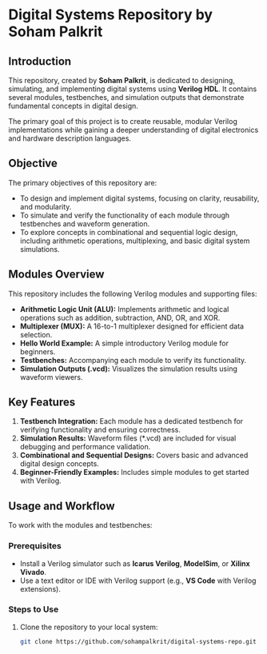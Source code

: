 # Digital Systems Repository by Soham Palkrit

## Introduction

This repository, created by **Soham Palkrit**, is dedicated to designing, simulating, and implementing digital systems using **Verilog HDL**. It contains several modules, testbenches, and simulation outputs that demonstrate fundamental concepts in digital design.

The primary goal of this project is to create reusable, modular Verilog implementations while gaining a deeper understanding of digital electronics and hardware description languages.

## Objective

The primary objectives of this repository are:
- To design and implement digital systems, focusing on clarity, reusability, and modularity.
- To simulate and verify the functionality of each module through testbenches and waveform generation.
- To explore concepts in combinational and sequential logic design, including arithmetic operations, multiplexing, and basic digital system simulations.

## Modules Overview

This repository includes the following Verilog modules and supporting files:

- **Arithmetic Logic Unit (ALU):** Implements arithmetic and logical operations such as addition, subtraction, AND, OR, and XOR.
- **Multiplexer (MUX):** A 16-to-1 multiplexer designed for efficient data selection.
- **Hello World Example:** A simple introductory Verilog module for beginners.
- **Testbenches:** Accompanying each module to verify its functionality.
- **Simulation Outputs (.vcd):** Visualizes the simulation results using waveform viewers.

## Key Features

1. **Testbench Integration:** Each module has a dedicated testbench for verifying functionality and ensuring correctness.
2. **Simulation Results:** Waveform files (*.vcd) are included for visual debugging and performance validation.
3. **Combinational and Sequential Designs:** Covers basic and advanced digital design concepts.
4. **Beginner-Friendly Examples:** Includes simple modules to get started with Verilog.

## Usage and Workflow

To work with the modules and testbenches:

### Prerequisites
- Install a Verilog simulator such as **Icarus Verilog**, **ModelSim**, or **Xilinx Vivado**.
- Use a text editor or IDE with Verilog support (e.g., **VS Code** with Verilog extensions).

### Steps to Use
1. Clone the repository to your local system:
   ```bash
   git clone https://github.com/sohampalkrit/digital-systems-repo.git
